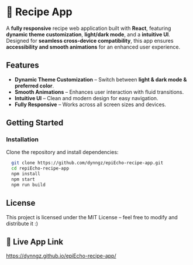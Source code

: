 # 🌿 Recipe App  

A **fully responsive** recipe web application built with **React**, featuring **dynamic theme customization**, **light/dark mode**, and a **intuitive UI**. Designed for **seamless cross-device compatibility**, this app ensures **accessibility and smooth animations** for an enhanced user experience.  

## Features  
- **Dynamic Theme Customization** – Switch between **light & dark mode & preferred color**.  
- **Smooth Animations** – Enhances user interaction with fluid transitions.  
- **Intuitive UI** – Clean and modern design for easy navigation.  
- **Fully Responsive** – Works across all screen sizes and devices.  

## Getting Started  

### Installation  
Clone the repository and install dependencies:  
```bash
  git clone https://github.com/dynngz/epiEcho-recipe-app.git
  cd repiEcho-recipe-app
  npm install
  npm start
  npm run build
``` 
## License
This project is licensed under the MIT License – feel free to modify and distribute it :)

## 🌼 Live App Link
https://dynngz.github.io/epiEcho-recipe-app/







